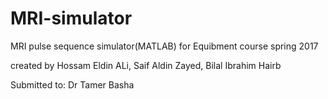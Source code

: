 # MRI-simulator
MRI pulse sequence simulator(MATLAB) for Equibment course spring 2017 

created by Hossam Eldin ALi, Saif Aldin Zayed, Bilal Ibrahim Hairb

Submitted to:
Dr Tamer Basha
